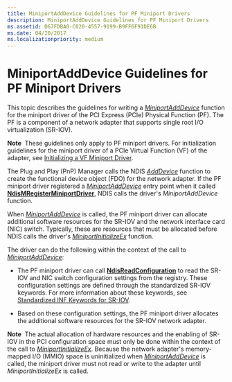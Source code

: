 ```yaml
---
title: MiniportAddDevice Guidelines for PF Miniport Drivers
description: MiniportAddDevice Guidelines for PF Miniport Drivers
ms.assetid: D67FDBA0-C020-4557-9199-B9FF6F91DE6B
ms.date: 04/20/2017
ms.localizationpriority: medium
---
```


# MiniportAddDevice Guidelines for PF Miniport Drivers


This topic describes the guidelines for writing a [*MiniportAddDevice*](https://docs.microsoft.com/windows-hardware/drivers/ddi/ndis/nc-ndis-miniport_add_device) function for the miniport driver of the PCI Express (PCIe) Physical Function (PF). The PF is a component of a network adapter that supports single root I/O virtualization (SR-IOV).

**Note**  These guidelines only apply to PF miniport drivers. For initialization guidelines for the miniport driver of a PCIe Virtual Function (VF) of the adapter, see [Initializing a VF Miniport Driver](initializing-a-vf-miniport-driver.md).

 

The Plug and Play (PnP) Manager calls the NDIS [*AddDevice*](https://docs.microsoft.com/windows-hardware/drivers/ddi/wdm/nc-wdm-driver_add_device) function to create the functional device object (FDO) for the network adapter. If the PF miniport driver registered a [*MiniportAddDevice*](https://docs.microsoft.com/windows-hardware/drivers/ddi/ndis/nc-ndis-miniport_add_device) entry point when it called [**NdisMRegisterMiniportDriver**](https://docs.microsoft.com/windows-hardware/drivers/ddi/ndis/nf-ndis-ndismregisterminiportdriver), NDIS calls the driver's *MiniportAddDevice* function.

When [*MiniportAddDevice*](https://docs.microsoft.com/windows-hardware/drivers/ddi/ndis/nc-ndis-miniport_add_device) is called, the PF miniport driver can allocate additional software resources for the SR-IOV and the network interface card (NIC) switch. Typically, these are resources that must be allocated before NDIS calls the driver's [*MiniportInitializeEx*](https://docs.microsoft.com/windows-hardware/drivers/ddi/ndis/nc-ndis-miniport_initialize) function.

The driver can do the following within the context of the call to [*MiniportAddDevice*](https://docs.microsoft.com/windows-hardware/drivers/ddi/ndis/nc-ndis-miniport_add_device):

-   The PF miniport driver can call [**NdisReadConfiguration**](https://docs.microsoft.com/windows-hardware/drivers/ddi/ndis/nf-ndis-ndisreadconfiguration) to read the SR-IOV and NIC switch configuration settings from the registry. These configuration settings are defined through the standardized SR-IOV keywords. For more information about these keywords, see [Standardized INF Keywords for SR-IOV](standardized-inf-keywords-for-sr-iov.md).

-   Based on these configuration settings, the PF miniport driver allocates the additional software resources for the SR-IOV network adapter.

**Note**  The actual allocation of hardware resources and the enabling of SR-IOV in the PCI configuration space must only be done within the context of the call to [*MiniportInitializeEx*](https://docs.microsoft.com/windows-hardware/drivers/ddi/ndis/nc-ndis-miniport_initialize). Because the network adapter's memory-mapped I/O (MMIO) space is uninitialized when [*MiniportAddDevice*](https://docs.microsoft.com/windows-hardware/drivers/ddi/ndis/nc-ndis-miniport_add_device) is called, the miniport driver must not read or write to the adapter until *MiniportInitializeEx* is called.

 

 

 





